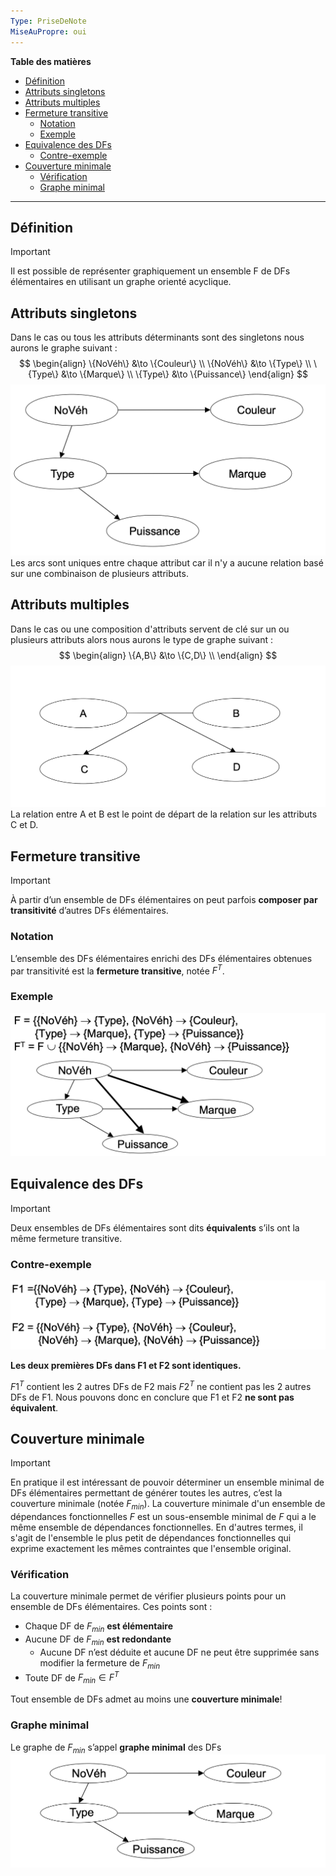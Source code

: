 ```yaml
---
Type: PriseDeNote
MiseAuPropre: oui
---
```

**Table des matières**
- [Définition](#d%C3%A9finition)
- [Attributs singletons](#attributs-singletons)
- [Attributs multiples](#attributs-multiples)
- [Fermeture transitive](#fermeture-transitive)
	- [Notation](#notation)
	- [Exemple](#exemple)
- [Equivalence des DFs](#equivalence-des-dfs)
	- [Contre-exemple](#contre-exemple)
- [Couverture minimale](#couverture-minimale)
	- [Vérification](#v%C3%A9rification)
	- [Graphe minimal](#graphe-minimal)
___
## Définition
>[!important]
>Il est possible de représenter graphiquement un ensemble F de DFs élémentaires en utilisant un graphe orienté acyclique.

## Attributs singletons
Dans le cas ou tous les attributs déterminants sont des singletons nous aurons le graphe suivant :
$$
\begin{align}
\{NoVéh\} &\to \{Couleur\} \\
\{NoVéh\} &\to \{Type\} \\
\{Type\} &\to \{Marque\} \\
\{Type\} &\to \{Puissance\}
\end{align}
$$
![](/_src/img/docs/Pasted%20image%2020240102151138.png)
Les arcs sont uniques entre chaque attribut car il n'y a aucune relation basé sur une combinaison de plusieurs attributs.
## Attributs multiples
Dans le cas ou une composition d'attributs servent de clé sur un ou plusieurs attributs alors nous aurons le type de graphe suivant :
$$
\begin{align}
\{A,B\} &\to \{C,D\} \\
\end{align}
$$
![](/_src/img/docs/Pasted%20image%2020240102151835.png)
La relation entre A et B est le point de départ de la relation sur les attributs C et D.
## Fermeture transitive
>[!important]
>À partir d’un ensemble de DFs élémentaires on peut parfois **composer par transitivité** d’autres DFs élémentaires.
### Notation
L’ensemble des DFs élémentaires enrichi des DFs élémentaires obtenues par transitivité est la **fermeture transitive**, notée $F^T$.
### Exemple
![](/_src/img/docs/Pasted%20image%2020240102152216.png)
## Equivalence des DFs
>[!important]
>Deux ensembles de DFs élémentaires sont dits **équivalents** s’ils ont la même fermeture transitive.
### Contre-exemple
![](/_src/img/docs/Pasted%20image%2020240102152935.png)

**Les deux premières DFs dans F1 et F2 sont identiques.**

$F1^T$ contient les 2 autres DFs de F2 mais $F2^T$ ne contient pas les 2 autres DFs de F1. Nous pouvons donc en conclure que F1 et F2 **ne sont pas équivalent**.
## Couverture minimale
>[!important]
>En pratique il est intéressant de pouvoir déterminer un ensemble minimal de DFs élémentaires permettant de générer toutes les autres, c’est la couverture minimale (notée $F_{min}$). 
>La couverture minimale d'un ensemble de dépendances fonctionnelles $F$ est un sous-ensemble minimal de $F$ qui a le même ensemble de dépendances fonctionnelles. En d'autres termes, il s'agit de l'ensemble le plus petit de dépendances fonctionnelles qui exprime exactement les mêmes contraintes que l'ensemble original.
### Vérification
La couverture minimale permet de vérifier plusieurs points pour un ensemble de DFs élémentaires. Ces points sont : 
- Chaque DF de $F_{min}$ **est élémentaire**
- Aucune DF de $F_{min}$ **est redondante**
	- Aucune DF n’est déduite et aucune DF ne peut être supprimée sans modifier la fermeture de $F_{min}$
- Toute DF de $F_{min} \in F^T$

Tout ensemble de DFs admet au moins une **couverture minimale**!
### Graphe minimal
Le graphe de $F_{min}$ s’appel **graphe minimal** des DFs
![](/_src/img/docs/Pasted%20image%2020240102163239.png)
